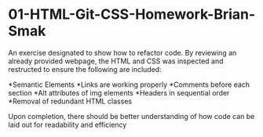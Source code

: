 # 01-HTML-Git-CSS-Homework-Brian-Smak

An exercise designated to show how to refactor code. 
By reviewing an already provided webpage, the HTML and CSS was inspected and restructed to ensure the following are included:

*Semantic Elements
*Links are working properly
*Comments before each section
*Alt attributes of img elements
*Headers in sequential order
*Removal of redundant HTML classes

Upon completion, there should be better understanding of how code can be laid out for readability and efficiency
